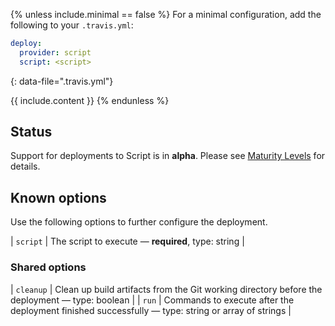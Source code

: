 {% unless include.minimal == false %}
For a minimal configuration, add the following to your `.travis.yml`:

```yaml
deploy:
  provider: script
  script: <script>
```
{: data-file=".travis.yml"}



{{ include.content }}
{% endunless %}

## Status

Support for deployments to Script is in **alpha**. Please see [Maturity Levels](/user/deployment-v2#maturity-levels) for details.
## Known options

Use the following options to further configure the deployment.

| `script` | The script to execute &mdash; **required**, type: string |

### Shared options

| `cleanup` | Clean up build artifacts from the Git working directory before the deployment &mdash; type: boolean |
| `run` | Commands to execute after the deployment finished successfully &mdash; type: string or array of strings |

